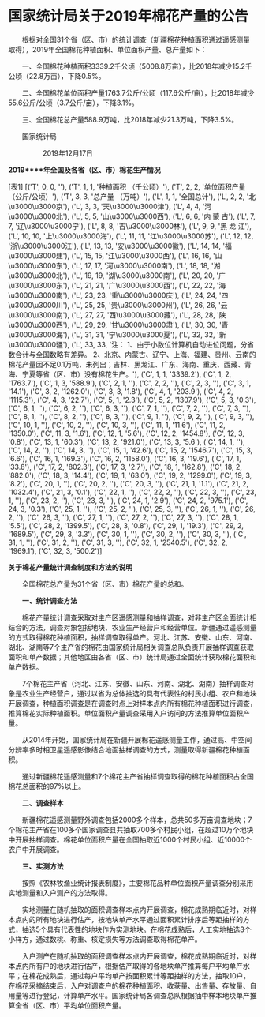 # 国家统计局关于2019年棉花产量的公告

　　根据对全国31个省（区、市）的统计调查（新疆棉花种植面积通过遥感测量取得），2019年全国棉花种植面积、单位面积产量、总产量如下：

　　一、全国棉花种植面积3339.2千公顷（5008.8万亩），比2018年减少15.2千公顷（22.8万亩），下降0.5%。

　　二、全国棉花单位面积产量1763.7公斤/公顷（117.6公斤/亩），比2018年减少55.6公斤/公顷（3.7公斤/亩），下降3.1%。

　　三、全国棉花总产量588.9万吨，比2018年减少21.3万吨，下降3.5%。

　　国家统计局   

　　　　　2019年12月17日

**2019****年全国及各省（区、市）棉花生产情况**

[表1]
[('T', 0, 0, ''), ('T', 1, 1, '种植面积 （千公顷）'), ('T', 2, 2, '单位面积产量 （公斤/公顷）'), ('T', 3, 3, '总产量 （万吨）'), ('L', 1, 1, '全国总计'), ('L', 2, 2, '北\u3000\u3000京'), ('L', 3, 3, '天\u3000\u3000津'), ('L', 4, 4, '河\u3000\u3000北'), ('L', 5, 5, '山\u3000\u3000西'), ('L', 6, 6, '内 蒙 古'), ('L', 7, 7, '辽\u3000\u3000宁'), ('L', 8, 8, '吉\u3000\u3000林'), ('L', 9, 9, '黑 龙 江'), ('L', 10, 10, '上\u3000\u3000海'), ('L', 11, 11, '江\u3000\u3000苏'), ('L', 12, 12, '浙\u3000\u3000江'), ('L', 13, 13, '安\u3000\u3000徽'), ('L', 14, 14, '福\u3000\u3000建'), ('L', 15, 15, '江\u3000\u3000西'), ('L', 16, 16, '山\u3000\u3000东'), ('L', 17, 17, '河\u3000\u3000南'), ('L', 18, 18, '湖\u3000\u3000北'), ('L', 19, 19, '湖\u3000\u3000南'), ('L', 20, 20, '广\u3000\u3000东'), ('L', 21, 21, '广\u3000\u3000西'), ('L', 22, 22, '海\u3000\u3000南'), ('L', 23, 23, '重\u3000\u3000庆'), ('L', 24, 24, '四\u3000\u3000川'), ('L', 25, 25, '贵\u3000\u3000州'), ('L', 26, 26, '云\u3000\u3000南'), ('L', 27, 27, '西\u3000\u3000藏'), ('L', 28, 28, '陕\u3000\u3000西'), ('L', 29, 29, '甘\u3000\u3000肃'), ('L', 30, 30, '青\u3000\u3000海'), ('L', 31, 31, '宁\u3000\u3000夏'), ('L', 32, 32, '新\u3000\u3000疆'), ('L', 33, 33, '注： 1、由于小数位计算机自动进位问题，分省数合计与全国数略有差异。 2、北京、内蒙古、辽宁、上海、福建、贵州、云南的棉花产量因不足0.1万吨，未列出；吉林、黑龙江、广东、海南、重庆、西藏、青海、宁夏等省（区、市）没有棉花生产。'), ('C', 1, 1, '3339.2'), ('C', 1, 2, '1763.7'), ('C', 1, 3, '588.9'), ('C', 2, 1, ''), ('C', 2, 2, ''), ('C', 2, 3, ''), ('C', 3, 1, '14.1'), ('C', 3, 2, '1262.0'), ('C', 3, 3, '1.8'), ('C', 4, 1, '203.9'), ('C', 4, 2, '1115.3'), ('C', 4, 3, '22.7'), ('C', 5, 1, '2.3'), ('C', 5, 2, '1307.9'), ('C', 5, 3, '0.3'), ('C', 6, 1, ''), ('C', 6, 2, ''), ('C', 6, 3, ''), ('C', 7, 1, ''), ('C', 7, 2, ''), ('C', 7, 3, ''), ('C', 8, 1, ''), ('C', 8, 2, ''), ('C', 8, 3, ''), ('C', 9, 1, ''), ('C', 9, 2, ''), ('C', 9, 3, ''), ('C', 10, 1, ''), ('C', 10, 2, ''), ('C', 10, 3, ''), ('C', 11, 1, '11.6'), ('C', 11, 2, '1350.0'), ('C', 11, 3, '1.6'), ('C', 12, 1, '5.6'), ('C', 12, 2, '1454.8'), ('C', 12, 3, '0.8'), ('C', 13, 1, '60.3'), ('C', 13, 2, '921.0'), ('C', 13, 3, '5.6'), ('C', 14, 1, ''), ('C', 14, 2, ''), ('C', 14, 3, ''), ('C', 15, 1, '42.6'), ('C', 15, 2, '1546.7'), ('C', 15, 3, '6.6'), ('C', 16, 1, '169.3'), ('C', 16, 2, '1158.0'), ('C', 16, 3, '19.6'), ('C', 17, 1, '33.8'), ('C', 17, 2, '802.3'), ('C', 17, 3, '2.7'), ('C', 18, 1, '162.8'), ('C', 18, 2, '882.0'), ('C', 18, 3, '14.4'), ('C', 19, 1, '63.0'), ('C', 19, 2, '1299.0'), ('C', 19, 3, '8.2'), ('C', 20, 1, ''), ('C', 20, 2, ''), ('C', 20, 3, ''), ('C', 21, 1, '1.1'), ('C', 21, 2, '1032.4'), ('C', 21, 3, '0.1'), ('C', 22, 1, ''), ('C', 22, 2, ''), ('C', 22, 3, ''), ('C', 23, 1, ''), ('C', 23, 2, ''), ('C', 23, 3, ''), ('C', 24, 1, '2.9'), ('C', 24, 2, '975.1'), ('C', 24, 3, '0.3'), ('C', 25, 1, ''), ('C', 25, 2, ''), ('C', 25, 3, ''), ('C', 26, 1, ''), ('C', 26, 2, ''), ('C', 26, 3, ''), ('C', 27, 1, ''), ('C', 27, 2, ''), ('C', 27, 3, ''), ('C', 28, 1, '5.5'), ('C', 28, 2, '1399.5'), ('C', 28, 3, '0.8'), ('C', 29, 1, '19.3'), ('C', 29, 2, '1689.5'), ('C', 29, 3, '3.3'), ('C', 30, 1, ''), ('C', 30, 2, ''), ('C', 30, 3, ''), ('C', 31, 1, ''), ('C', 31, 2, ''), ('C', 31, 3, ''), ('C', 32, 1, '2540.5'), ('C', 32, 2, '1969.1'), ('C', 32, 3, '500.2')]

**关于棉花产量统计调查制度和方法的说明**

　　全国棉花总产量为31个省（区、市）棉花产量的总和。

　　**一、统计调查方法**

　　棉花产量统计调查采取对主产区遥感测量和抽样调查，对非主产区全面统计相结合的方法，调查对象包括地块、农业生产经营户和经营单位。新疆通过遥感测量的方式取得棉花种植面积，抽样调查取得单产。河北、江苏、安徽、山东、河南、湖北、湖南等7个主产省的棉花由国家统计局相关调查总队负责开展抽样调查获取面积和单产数据；其他地区由各省（区、市）统计局通过全面统计获取棉花面积和单产数据。

　　7个棉花主产省（河北、江苏、安徽、山东、河南、湖北、湖南）抽样调查对象是农业生产经营户，通过以省为总体抽选的具有代表性的村民小组、农户和地块开展调查，种植面积调查是在调查时点上对样本点内所有棉花种植面积进行调查，推算棉花实际种植面积。单位面积产量调查采用入户访问的方法推算单位面积产量。

　　从2014年开始，国家统计局在新疆开展棉花遥感测量工作，通过高、中空间分辨率多时相卫星遥感影像结合地面抽样调查的方式，测量取得新疆棉花种植面积。

　　通过新疆棉花遥感测量和7个棉花主产省抽样调查取得的棉花种植面积占全国棉花总面积的97%以上。

　　**二、调查样本**

　　新疆棉花遥感测量野外调查包括2000多个样本，总共50多万亩调查地块；7个棉花主产省在100多个国家调查县共抽取700多个村民小组，在超过10万个地块中开展抽样调查。棉花单位面积产量在全国抽取近1000个村民小组、近10000个农户中开展调查。

　　**三、实测方法**

　　按照《农林牧渔业统计报表制度》，主要棉花品种单位面积产量调查分别采用实地测量和入户测产的方法取得。

　　实地测量在随机抽取的面积调查样本点内开展调查，棉花成熟期临近时，对样本点内的所有地块进行估产，按地块单产水平通过面积累计排序后等距抽样的方式，抽选5个具有代表性的地块作为实测地块。在棉花成熟后，人工实地抽选3个小样方，通过数桃、称重、核定损失等方法调查取得棉花单产。

　　入户测产在随机抽取的面积调查样本点内开展调查，棉花成熟期临近时，对样本点内所有户的地块进行估产，根据估产取得的各地块单产推算每户平均单产水平；在棉花成熟后，通过每户平均单产按面积累计等距抽样的方法，抽取10户，在棉花采摘结束后，入户对调查户的棉花种植面积、收获量、出售量、存放量、自用量等进行登记，计算单产水平。国家统计局各调查总队根据抽中样本地块单产推算全省（区、市）平均单位面积产量。